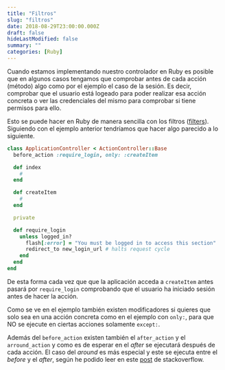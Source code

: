 ```yaml
---
title: "Filtros"
slug: "filtros"
date: 2018-08-29T23:00:00.000Z
draft: false
hideLastModified: false
summary: ""
categories: [Ruby]
---
```


<!-- DONE -->

  Cuando estamos implementando nuestro controlador en Ruby es posible que en
  algunos casos tengamos que comprobar antes de cada acción (método) algo como
  por el ejemplo el caso de la sesión. Es decir, comprobar que el usuario está
  logeado para poder realizar esa acción concreta o ver las credenciales del
  mismo para comprobar si tiene permisos para ello.

  Esto se puede hacer en Ruby de manera sencilla con los filtros ([filters]).
  Siguiendo con el ejemplo anterior tendríamos que hacer algo parecido a lo
  siguiente.

  [filters]: https://guides.rubyonrails.org/action_controller_overview.html#filters

```Ruby
class ApplicationController < ActionController::Base
  before_action :require_login, only: :createItem

  def index
    #
  end

  def createItem
    #
  end

  private

  def require_login
    unless logged_in?
      flash[:error] = "You must be logged in to access this section"
      redirect_to new_login_url # halts request cycle
    end
  end
end
```

  De esta forma cada vez que que la aplicación acceda a `createItem`
  antes pasará por `require_login` comprobando que el usuario ha iniciado sesión
  antes de hacer la acción.

  Como se ve en el ejemplo también existen modificadores si quieres que solo sea
  en una acción concreta como en el ejemplo con `only:`, para que NO se ejecute
  en ciertas acciones solamente `except:`.

  Además del `before_action` existen también el `after_action` y el
  `arround_action` y como es de esperar en el *after* se ejecutará después de
  cada acción. El caso del *around* es más especial y este se ejecuta entre el
  *before* y el *after*, según he podido leer en este [post] de stackoverflow.

  [post]: https://stackoverflow.com/questions/36143039/rails-around-action-in-the-callback-stack#36143293

